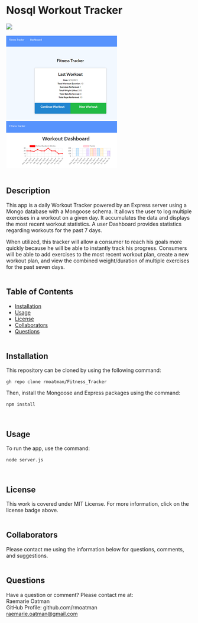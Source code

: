 # Nosql Workout Tracker

[<img src="https://img.shields.io/badge/license-MIT-brightgreen?link=https://opensource.org/licenses/MIT">](https://opensource.org/licenses/MIT)

<img src="./assets/screenshot_of_homepage.png  " alt="Screenshot of Workout Tracker Home Page">
<br>
<img src="./assets/screenshot_of_dashboard.png  " alt="Screenshot of Workout Tracker Dashboard">
<br><br>

## Description

This app is a daily Workout Tracker powered by an Express server using a Mongo database with a Mongoose schema.  It allows the user to log multiple exercises in a workout on a given day.  It accumulates the data and displays the most recent workout statistics.  A user Dashboard provides statistics regarding workouts for the past 7 days.

When utilized, this tracker will allow a consumer to reach his goals more quickly because he will be able to instantly track his progress.  Consumers will be able to add exercises to the most recent workout plan, create a new workout plan, and view the combined weight/duration of multiple exercises for the past seven days.
<br><br>

## Table of Contents

- [Installation](#installation)
- [Usage](#usage)
- [License](#license)
- [Collaborators](#collaborators)
- [Questions](#questions)
<br><br>

## Installation

This repository can be cloned by using the following command:
~~~
gh repo clone rmoatman/Fitness_Tracker
~~~

Then, install the Mongoose and Express packages using the command:
~~~
npm install
~~~
<br>

## Usage

To run the app, use the command:
~~~
node server.js
~~~
<br>

## License

This work is covered under MIT License.  For more information, click on the license badge above.
<br><br>

## Collaborators

Please contact me using the information below for questions, comments, and suggestions.
<br><br>

## Questions

Have a question or comment?  Please contact me at:<br>
Raemarie Oatman<br>
GitHub Profile: github.com/rmoatman<br>
raemarie.oatman@gmail.com<br>